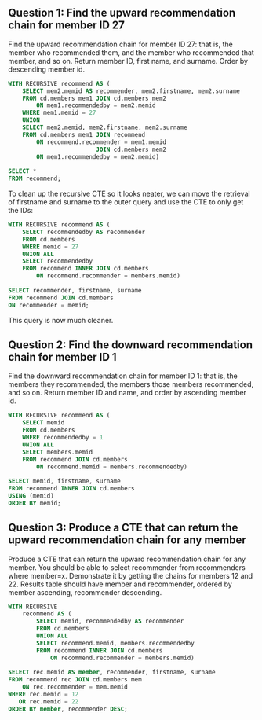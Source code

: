 ## Question 1: Find the upward recommendation chain for member ID 27

Find the upward recommendation chain for member ID 27: that is, the member who recommended them, and the member who recommended that member, and so on. Return member ID, first name, and surname. Order by descending member id.

```sql
WITH RECURSIVE recommend AS (  
    SELECT mem2.memid AS recommender, mem2.firstname, mem2.surname  
    FROM cd.members mem1 JOIN cd.members mem2  
        ON mem1.recommendedby = mem2.memid  
    WHERE mem1.memid = 27  
    UNION  
    SELECT mem2.memid, mem2.firstname, mem2.surname  
    FROM cd.members mem1 JOIN recommend  
        ON recommend.recommender = mem1.memid  
                         JOIN cd.members mem2  
        ON mem1.recommendedby = mem2.memid)  
  
SELECT *  
FROM recommend;
```

To clean up the recursive CTE so it looks neater, we can move the retrieval of firstname and surname to the outer query and use the CTE to only get the IDs:

```sql
WITH RECURSIVE recommend AS (  
    SELECT recommendedby AS recommender  
    FROM cd.members  
    WHERE memid = 27  
    UNION ALL  
    SELECT recommendedby  
    FROM recommend INNER JOIN cd.members  
        ON recommend.recommender = members.memid)  
  
SELECT recommender, firstname, surname  
FROM recommend JOIN cd.members  
ON recommender = memid;
```

This query is now much cleaner.

## Question 2: Find the downward recommendation chain for member ID 1

Find the downward recommendation chain for member ID 1: that is, the members they recommended, the members those members recommended, and so on. Return member ID and name, and order by ascending member id.

```sql
WITH RECURSIVE recommend AS (  
    SELECT memid  
    FROM cd.members  
    WHERE recommendedby = 1  
    UNION ALL  
    SELECT members.memid  
    FROM recommend JOIN cd.members  
        ON recommend.memid = members.recommendedby)  
  
SELECT memid, firstname, surname  
FROM recommend INNER JOIN cd.members  
USING (memid)  
ORDER BY memid;
```
## Question 3: Produce a CTE that can return the upward recommendation chain for any member

Produce a CTE that can return the upward recommendation chain for any member. You should be able to select recommender from recommenders where member=x. Demonstrate it by getting the chains for members 12 and 22. Results table should have member and recommender, ordered by member ascending, recommender descending.

```sql
WITH RECURSIVE  
    recommend AS (  
        SELECT memid, recommendedby AS recommender  
        FROM cd.members  
        UNION ALL  
        SELECT recommend.memid, members.recommendedby  
        FROM recommend INNER JOIN cd.members  
            ON recommend.recommender = members.memid)  
  
SELECT rec.memid AS member, recommender, firstname, surname  
FROM recommend rec JOIN cd.members mem  
    ON rec.recommender = mem.memid  
WHERE rec.memid = 12  
   OR rec.memid = 22  
ORDER BY member, recommender DESC;
```
